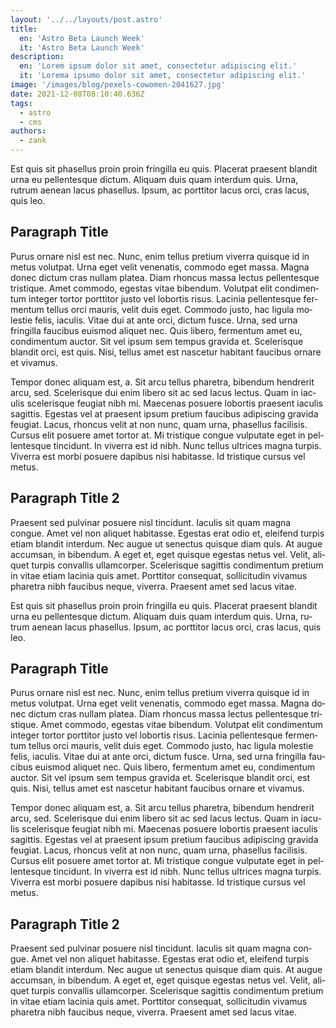```yaml
---
layout: '../../layouts/post.astro'
title: 
  en: 'Astro Beta Launch Week'
  it: 'Astro Beta Launch Week'
description: 
  en: 'Lorem ipsum dolor sit amet, consectetur adipiscing elit.'
  it: 'Lorema ipsumo dolor sit amet, consectetur adipiscing elit.'
image: '/images/blog/pexels-cowomen-2041627.jpg'
date: 2021-12-08T08:10:40.636Z
tags:
  - astro
  - cms
authors:
  - zank
---
```


<span lang="en">
Est quis sit phasellus proin proin fringilla eu quis. Placerat praesent blandit urna eu pellentesque dictum. Aliquam duis quam interdum quis. Urna, rutrum aenean lacus phasellus. Ipsum, ac porttitor lacus orci, cras lacus, quis leo.

## Paragraph Title

Purus ornare nisl est nec. Nunc, enim tellus pretium viverra quisque id in metus volutpat. Urna eget velit venenatis, commodo eget massa. Magna donec dictum cras nullam platea. Diam rhoncus massa lectus pellentesque tristique. Amet commodo, egestas vitae bibendum. Volutpat elit condimentum integer tortor porttitor justo vel lobortis risus. Lacinia pellentesque fermentum tellus orci mauris, velit duis eget. Commodo justo, hac ligula molestie felis, iaculis. Vitae dui at ante orci, dictum fusce. Urna, sed urna fringilla faucibus euismod aliquet nec. Quis libero, fermentum amet eu, condimentum auctor. Sit vel ipsum sem tempus gravida et. Scelerisque blandit orci, est quis. Nisi, tellus amet est nascetur habitant faucibus ornare et vivamus.

Tempor donec aliquam est, a. Sit arcu tellus pharetra, bibendum hendrerit arcu, sed. Scelerisque dui enim libero sit ac sed lacus lectus. Quam in iaculis scelerisque feugiat nibh mi. Maecenas posuere lobortis praesent iaculis sagittis. Egestas vel at praesent ipsum pretium faucibus adipiscing gravida feugiat. Lacus, rhoncus velit at non nunc, quam urna, phasellus facilisis. Cursus elit posuere amet tortor at. Mi tristique congue vulputate eget in pellentesque tincidunt. In viverra est id nibh. Nunc tellus ultrices magna turpis. Viverra est morbi posuere dapibus nisi habitasse. Id tristique cursus vel metus.

## Paragraph Title 2

Praesent sed pulvinar posuere nisl tincidunt. Iaculis sit quam magna congue. Amet vel non aliquet habitasse. Egestas erat odio et, eleifend turpis etiam blandit interdum. Nec augue ut senectus quisque diam quis. At augue accumsan, in bibendum. A eget et, eget quisque egestas netus vel. Velit, aliquet turpis convallis ullamcorper. Scelerisque sagittis condimentum pretium in vitae etiam lacinia quis amet. Porttitor consequat, sollicitudin vivamus pharetra nibh faucibus neque, viverra. Praesent amet sed lacus vitae.
</span>

<span lang="it">
Est quis sit phasellus proin proin fringilla eu quis. Placerat praesent blandit urna eu pellentesque dictum. Aliquam duis quam interdum quis. Urna, rutrum aenean lacus phasellus. Ipsum, ac porttitor lacus orci, cras lacus, quis leo.

## Paragraph Title

Purus ornare nisl est nec. Nunc, enim tellus pretium viverra quisque id in metus volutpat. Urna eget velit venenatis, commodo eget massa. Magna donec dictum cras nullam platea. Diam rhoncus massa lectus pellentesque tristique. Amet commodo, egestas vitae bibendum. Volutpat elit condimentum integer tortor porttitor justo vel lobortis risus. Lacinia pellentesque fermentum tellus orci mauris, velit duis eget. Commodo justo, hac ligula molestie felis, iaculis. Vitae dui at ante orci, dictum fusce. Urna, sed urna fringilla faucibus euismod aliquet nec. Quis libero, fermentum amet eu, condimentum auctor. Sit vel ipsum sem tempus gravida et. Scelerisque blandit orci, est quis. Nisi, tellus amet est nascetur habitant faucibus ornare et vivamus.

Tempor donec aliquam est, a. Sit arcu tellus pharetra, bibendum hendrerit arcu, sed. Scelerisque dui enim libero sit ac sed lacus lectus. Quam in iaculis scelerisque feugiat nibh mi. Maecenas posuere lobortis praesent iaculis sagittis. Egestas vel at praesent ipsum pretium faucibus adipiscing gravida feugiat. Lacus, rhoncus velit at non nunc, quam urna, phasellus facilisis. Cursus elit posuere amet tortor at. Mi tristique congue vulputate eget in pellentesque tincidunt. In viverra est id nibh. Nunc tellus ultrices magna turpis. Viverra est morbi posuere dapibus nisi habitasse. Id tristique cursus vel metus.

## Paragraph Title 2

Praesent sed pulvinar posuere nisl tincidunt. Iaculis sit quam magna congue. Amet vel non aliquet habitasse. Egestas erat odio et, eleifend turpis etiam blandit interdum. Nec augue ut senectus quisque diam quis. At augue accumsan, in bibendum. A eget et, eget quisque egestas netus vel. Velit, aliquet turpis convallis ullamcorper. Scelerisque sagittis condimentum pretium in vitae etiam lacinia quis amet. Porttitor consequat, sollicitudin vivamus pharetra nibh faucibus neque, viverra. Praesent amet sed lacus vitae.
</span>
